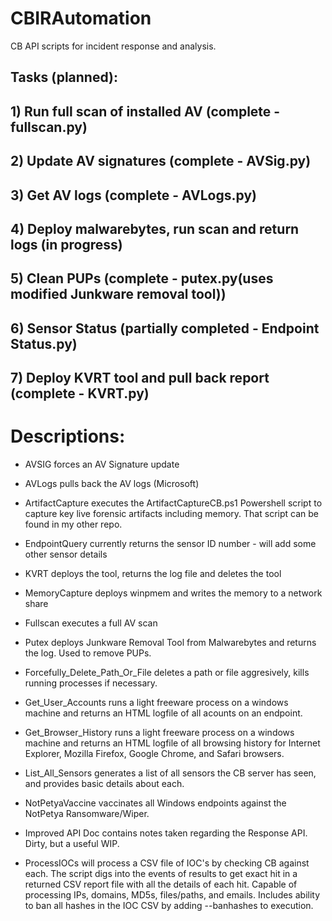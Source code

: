 # CBIRAutomation
CB API scripts for incident response and analysis.

##	Tasks (planned):
##		1) Run full scan of installed AV (complete - fullscan.py)
##		2) Update AV signatures (complete - AVSig.py)
##		3) Get AV logs (complete - AVLogs.py)
##		4) Deploy malwarebytes, run scan and return logs (in progress)
##		5) Clean PUPs (complete - putex.py(uses modified Junkware removal tool))
##		6) Sensor Status (partially completed - Endpoint Status.py)
##		7) Deploy KVRT tool and pull back report (complete - KVRT.py)

# 
# Descriptions:
 - AVSIG forces an AV Signature update

 - AVLogs pulls back the AV logs (Microsoft)

 - ArtifactCapture executes the ArtifactCaptureCB.ps1 Powershell script to capture key live forensic artifacts including memory.  That script can be found in my other repo.

 - EndpointQuery currently returns the sensor ID number - will add some other sensor details

 - KVRT deploys the tool, returns the log file and deletes the tool

 - MemoryCapture deploys winpmem and writes the memory to a network share

 - Fullscan executes a full AV scan

 - Putex deploys Junkware Removal Tool from Malwarebytes and returns the log. Used to remove PUPs.

 - Forcefully_Delete_Path_Or_File deletes a path or file aggresively, kills running processes if necessary.

 - Get_User_Accounts runs a light freeware process on a windows machine and returns an HTML logfile of all acounts on an endpoint.
 
 - Get_Browser_History runs a light freeware process on a windows machine and returns an HTML logfile of all browsing history for Internet Explorer, Mozilla Firefox, Google Chrome, and Safari browsers.

 - List_All_Sensors generates a list of all sensors the CB server has seen, and provides basic details about each.

 - NotPetyaVaccine vaccinates all Windows endpoints against the NotPetya Ransomware/Wiper.
 
 - Improved API Doc contains notes taken regarding the Response API. Dirty, but a useful WIP.
 
 - ProcessIOCs will process a CSV file of IOC's by checking CB against each. The script digs into the events of results to get exact hit in a returned CSV report file with all the details of each hit. Capable of processing IPs, domains, MD5s, files/paths, and emails. Includes ability to ban all hashes in the IOC CSV by adding --banhashes to execution.
